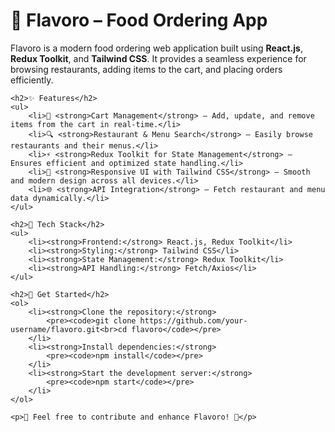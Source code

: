 <!DOCTYPE html>
<html>
<head>
    <meta charset="UTF-8">
    <meta name="viewport" content="width=device-width, initial-scale=1.0">
    <title>Flavoro - Food Ordering App</title>
</head>
<body>
    <h1>🍔 Flavoro – Food Ordering App</h1>
    <p>Flavoro is a modern food ordering web application built using <strong>React.js</strong>, <strong>Redux Toolkit</strong>, and <strong>Tailwind CSS</strong>. It provides a seamless experience for browsing restaurants, adding items to the cart, and placing orders efficiently.</p>
    
    <h2>✨ Features</h2>
    <ul>
        <li>🛒 <strong>Cart Management</strong> – Add, update, and remove items from the cart in real-time.</li>
        <li>🔍 <strong>Restaurant & Menu Search</strong> – Easily browse restaurants and their menus.</li>
        <li>⚡ <strong>Redux Toolkit for State Management</strong> – Ensures efficient and optimized state handling.</li>
        <li>🎨 <strong>Responsive UI with Tailwind CSS</strong> – Smooth and modern design across all devices.</li>
        <li>🌐 <strong>API Integration</strong> – Fetch restaurant and menu data dynamically.</li>
    </ul>
    
    <h2>🚀 Tech Stack</h2>
    <ul>
        <li><strong>Frontend:</strong> React.js, Redux Toolkit</li>
        <li><strong>Styling:</strong> Tailwind CSS</li>
        <li><strong>State Management:</strong> Redux Toolkit</li>
        <li><strong>API Handling:</strong> Fetch/Axios</li>
    </ul>
    
    <h2>📂 Get Started</h2>
    <ol>
        <li><strong>Clone the repository:</strong>
            <pre><code>git clone https://github.com/your-username/flavoro.git<br>cd flavoro</code></pre>
        </li>
        <li><strong>Install dependencies:</strong>
            <pre><code>npm install</code></pre>
        </li>
        <li><strong>Start the development server:</strong>
            <pre><code>npm start</code></pre>
        </li>
    </ol>
    
    <p>📌 Feel free to contribute and enhance Flavoro! 🚀</p>
</body>
</html>